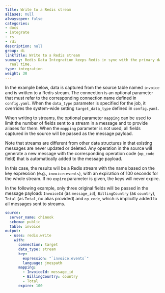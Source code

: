 ```yaml
---
Title: Write to a Redis stream
aliases: null
alwaysopen: false
categories:
- docs
- integrate
- rs
- rdi
description: null
group: di
linkTitle: Write to a Redis stream
summary: Redis Data Integration keeps Redis in sync with the primary database in near
  real time.
type: integration
weight: 30
---
```


In the example below, data is captured from the source table named `invoice` and is written to a Redis stream. The connection is an optional parameter that must refer to the corresponding connection name defined in `config.yaml`. 
When the `data_type` parameter is specified for the job, it overrides the system-wide setting `target_data_type` defined in `config.yaml`. 

When writing to streams, the optional parameter `mapping` can be used to limit the number of fields sent to a stream in a message and to provide aliases for them. When the `mapping` parameter is not used, all fields captured in the source will be passed as the message payload. 

Note that streams are different from other data structures in that existing messages are never updated or deleted. Any operation in the source will generate a new message with the corresponding operation code (`op_code` field) that is automatically added to the message payload. 

In this case, the results will be a Redis stream with the name based on the key expression (e.g., `invoice:events`), with an expiration of 100 seconds for the whole stream. If no `expire` parameter is given, the keys will never expire. 

In the following example, only three original fields will be passed in the message payload: `InvoiceId` (as `message_id`), `BillingCountry` (as `country`), `Total` (as `Total`, no alias provided) and `op_code`, which is implicitly added to all messages sent to streams.    

```yaml
source:
  server_name: chinook
  schema: public
  table: invoice
output:
  - uses: redis.write
    with:
      connection: target
      data_type: stream
      key:
        expression: "`invoice:events`"
        language: jmespath
      mapping:
        - InvoiceId: message_id
        - BillingCountry: country
        - Total
      expire: 100
```
